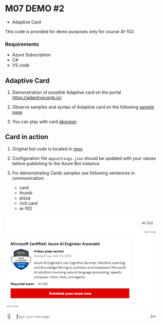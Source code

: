 # M07 DEMO #2

- Adaptive Card


This code is provided for demo purposes only for course AI-102.

### Requirements
- Azure Subscription
- C#
- VS code

## Adaptive Card 

1. Demonstration of possible Adaptive card on the portal https://adaptivecards.io/

1. Observe samples and syntax of Adaptive card on the following [sample page](https://adaptivecards.io/samples/)

1. You can play with card [designer](https://adaptivecards.io/designer/)

## Card in action

1. Original bot code is located in [repo](https://github.com/true-while/ai100-demo-bot)

1. Configuration file `appsettings.json` should be updated with your values before publishing to the Azure Bot instance. 

1. For demonstrating Cards samples use following sentences in communication:

    - card
    - thumb
    - pizza
    - rich card
    - ai-102

![hero-card](./hero-card.png)


